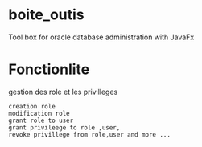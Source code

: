 # boite_outis
Tool box for oracle database administration with JavaFx

# Fonctionlite
 gestion des role et les privilleges
 
    creation role
    modification role
    grant role to user 
    grant privileege to role ,user,
    revoke privillege from role,user and more ...
   
